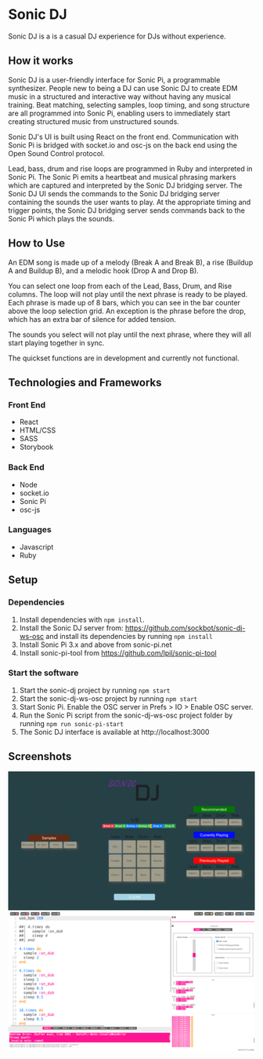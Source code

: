 # Sonic DJ

Sonic DJ is a is a casual DJ experience for DJs without experience.

## How it works

Sonic DJ is a user-friendly interface for Sonic Pi, a programmable synthesizer. People new to being a DJ can use Sonic DJ to create EDM music in a structured and interactive way without having any musical training. Beat matching, selecting samples, loop timing, and song structure are all programmed into Sonic Pi, enabling users to immediately start creating structured music from unstructured sounds.

Sonic DJ's UI is built using React on the front end. Communication with Sonic Pi is bridged with socket.io and osc-js on the back end using the Open Sound Control protocol.

Lead, bass, drum and rise loops are programmed in Ruby and interpreted in Sonic Pi. The Sonic Pi emits a heartbeat and musical phrasing markers which are captured and interpreted by the Sonic DJ bridging server. The Sonic DJ UI sends the commands to the Sonic DJ bridging server containing the sounds the user wants to play. At the appropriate timing and trigger points, the Sonic DJ bridging server sends commands back to the Sonic Pi which plays the sounds.

## How to Use

An EDM song is made up of a melody (Break A and Break B), a rise (Buildup A and Buildup B), and a melodic hook (Drop A and Drop B).

You can select one loop from each of the Lead, Bass, Drum, and Rise columns. The loop will not play until the next phrase is ready to be played. Each phrase is made up of 8 bars, which you can see in the bar counter above the loop selection grid. An exception is the phrase before the drop, which has an extra bar of silence for added tension.

The sounds you select will not play until the next phrase, where they will all start playing together in sync.

The quickset functions are in development and currently not functional.

## Technologies and Frameworks

### Front End

- React
- HTML/CSS
- SASS
- Storybook

### Back End

- Node
- socket.io
- Sonic Pi
- osc-js

### Languages

- Javascript
- Ruby

## Setup

### Dependencies

1. Install dependencies with `npm install`.
2. Install the Sonic DJ server from: https://github.com/sockbot/sonic-dj-ws-osc and install its dependencies by running `npm install`
3. Install Sonic Pi 3.x and above from sonic-pi.net
4. Install sonic-pi-tool from https://github.com/lpil/sonic-pi-tool

### Start the software

1. Start the sonic-dj project by running `npm start`
2. Start the sonic-dj-ws-osc project by running `npm start`
3. Start Sonic Pi. Enable the OSC server in Prefs > IO > Enable OSC server.
4. Run the Sonic Pi script from the sonic-dj-ws-osc project folder by running `npm run sonic-pi-start`
5. The Sonic DJ interface is available at http://localhost:3000

## Screenshots

![Sonic DJ](https://github.com/sockbot/sonic-dj/blob/master/docs/sonic-dj-ui.png)
![Sonic Pi](https://github.com/sockbot/sonic-dj/blob/master/docs/sonic-pi-ui.png)
